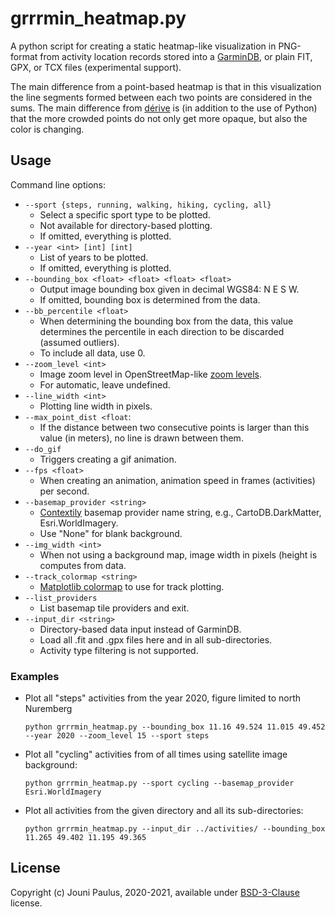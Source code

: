 # grrrmin_heatmap.py

A python script for creating a static heatmap-like visualization in PNG-format from activity location records stored into a [GarminDB](https://github.com/tcgoetz/GarminDB), or plain FIT, GPX, or TCX files (experimental support).

The main difference from a point-based heatmap is that in this visualization the line segments formed between each two points are considered in the sums. The main difference from [dérive](https://github.com/erik/derive) is (in addition to the use of Python) that the more crowded points do not only get more opaque, but also the color is changing.

## Usage 
Command line options:
- `--sport {steps, running, walking, hiking, cycling, all}`
  - Select a specific sport type to be plotted.
  - Not available for directory-based plotting.
  - If omitted, everything is plotted.
- `--year <int> [int] [int]`
  - List of years to be plotted.
  - If omitted, everything is plotted.
- `--bounding_box <float> <float> <float> <float>`
  - Output image bounding box given in decimal WGS84: N E S W.
  - If omitted, bounding box is determined from the data.
- `--bb_percentile <float>`
  - When determining the bounding box from the data, this value determines the percentile in each direction to be discarded (assumed outliers). 
  - To include all data, use 0.
- `--zoom_level <int>`
  - Image zoom level in OpenStreetMap-like [zoom levels](https://wiki.openstreetmap.org/wiki/Zoom_levels).
  - For automatic, leave undefined.
- `--line_width <int>`
  - Plotting line width in pixels.
- `--max_point_dist <float`:
  - If the distance between two consecutive points is larger than this value (in meters), no line is drawn between them.
- `--do_gif`
  - Triggers creating a gif animation.
- `--fps <float>`
  - When creating an animation, animation speed in frames (activities) per second.
- `--basemap_provider <string>`
  - [Contextily](https://github.com/geopandas/contextily) basemap provider name string, e.g., CartoDB.DarkMatter, Esri.WorldImagery.
  - Use "None" for blank background.
- `--img_width <int>`
  - When not using a background map, image width in pixels (height is computes from data.
- `--track_colormap <string>`
  - [Matplotlib colormap](https://matplotlib.org/stable/tutorials/colors/colormaps.html) to use for track plotting.
- `--list_providers`
  - List basemap tile providers and exit.
- `--input_dir <string>`
  - Directory-based data input instead of GarminDB.
  - Load all .fit and .gpx files here and in all sub-directories.
  - Activity type filtering is not supported.


### Examples
- Plot all "steps" activities from the year 2020, figure limited to north Nuremberg
    ```
    python grrrmin_heatmap.py --bounding_box 11.16 49.524 11.015 49.452 --year 2020 --zoom_level 15 --sport steps
    ```
- Plot all "cycling" activities from of all times using satellite image background:
    ```
    python grrrmin_heatmap.py --sport cycling --basemap_provider Esri.WorldImagery
    ```
- Plot all activities from the given directory and all its sub-directories:
    ```
    python grrrmin_heatmap.py --input_dir ../activities/ --bounding_box 11.265 49.402 11.195 49.365
    ```



## License
Copyright (c) Jouni Paulus, 2020-2021, available under [BSD-3-Clause](https://opensource.org/licenses/BSD-3-Clause) license.
